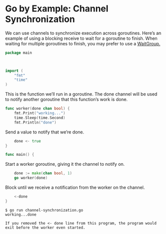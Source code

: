 # Go by Example: Channel Synchronization

We can use channels to synchronize execution across goroutines. Here’s an example of using a blocking receive to wait for a goroutine to finish. When waiting for multiple goroutines to finish, you may prefer to use a [WaitGroup.](https://gobyexample.com/waitgroups)

```go
package main

 

import (
    "fmt"
    "time"
)
```

This is the function we’ll run in a goroutine. The done channel will be used to notify another goroutine that this function’s work is done.

```go
func worker(done chan bool) {
    fmt.Print("working...")
    time.Sleep(time.Second)
    fmt.Println("done")
```

Send a value to notify that we’re done.

```go
    done <- true
}
```

```go
func main() {
```

Start a worker goroutine, giving it the channel to notify on.

```go
    done := make(chan bool, 1)
    go worker(done)
```

Block until we receive a notification from the worker on the channel.

```go
    <-done
}
```

```shell
$ go run channel-synchronization.go      
working...done                  

If you removed the <- done line from this program, the program would exit before the worker even started.
```
